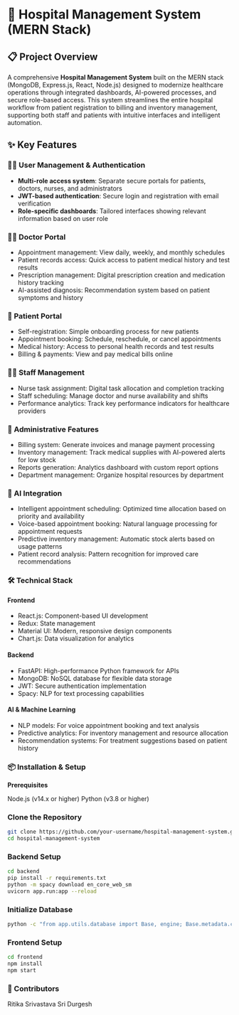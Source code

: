 # 🏥 Hospital Management System (MERN Stack)

## 📋 Project Overview
A comprehensive **Hospital Management System** built on the MERN stack (MongoDB, Express.js, React, Node.js) designed to modernize healthcare operations through integrated dashboards, AI-powered processes, and secure role-based access.
This system streamlines the entire hospital workflow from patient registration to billing and inventory management, supporting both staff and patients with intuitive interfaces and intelligent automation.

## ✨ Key Features
### 🧑‍⚕️ User Management & Authentication

- **Multi-role access system**: Separate secure portals for patients, doctors, nurses, and administrators
- **JWT-based authentication**: Secure login and registration with email verification
- **Role-specific dashboards**: Tailored interfaces showing relevant information based on user role

### 👨‍⚕️ Doctor Portal

- Appointment management: View daily, weekly, and monthly schedules
- Patient records access: Quick access to patient medical history and test results
- Prescription management: Digital prescription creation and medication history tracking
- AI-assisted diagnosis: Recommendation system based on patient symptoms and history

### 🏥 Patient Portal

- Self-registration: Simple onboarding process for new patients
- Appointment booking: Schedule, reschedule, or cancel appointments
- Medical history: Access to personal health records and test results
- Billing & payments: View and pay medical bills online

### 👩‍⚕️ Staff Management

- Nurse task assignment: Digital task allocation and completion tracking
- Staff scheduling: Manage doctor and nurse availability and shifts
- Performance analytics: Track key performance indicators for healthcare providers

### 💼 Administrative Features

- Billing system: Generate invoices and manage payment processing
- Inventory management: Track medical supplies with AI-powered alerts for low stock
- Reports generation: Analytics dashboard with custom report options
- Department management: Organize hospital resources by department

### 🤖 AI Integration

- Intelligent appointment scheduling: Optimized time allocation based on priority and availability
- Voice-based appointment booking: Natural language processing for appointment requests
- Predictive inventory management: Automatic stock alerts based on usage patterns
- Patient record analysis: Pattern recognition for improved care recommendations

### 🛠️ Technical Stack
#### Frontend

- React.js: Component-based UI development
- Redux: State management
- Material UI: Modern, responsive design components
- Chart.js: Data visualization for analytics

#### Backend

- FastAPI: High-performance Python framework for APIs
- MongoDB: NoSQL database for flexible data storage
- JWT: Secure authentication implementation
- Spacy: NLP for text processing capabilities

#### AI & Machine Learning

- NLP models: For voice appointment booking and text analysis
- Predictive analytics: For inventory management and resource allocation
- Recommendation systems: For treatment suggestions based on patient history

### 📦 Installation & Setup
**Prerequisites**

Node.js (v14.x or higher)
Python (v3.8 or higher)

### Clone the Repository
```bash
git clone https://github.com/your-username/hospital-management-system.git
cd hospital-management-system
```

### Backend Setup
```bash
cd backend
pip install -r requirements.txt
python -m spacy download en_core_web_sm
uvicorn app.run:app --reload
```

### Initialize Database
```bash
python -c "from app.utils.database import Base, engine; Base.metadata.create_all(bind=engine)"
```

### Frontend Setup
```bash
cd frontend
npm install
npm start
```

### 👥 Contributors

Ritika Srivastava
Sri Durgesh

